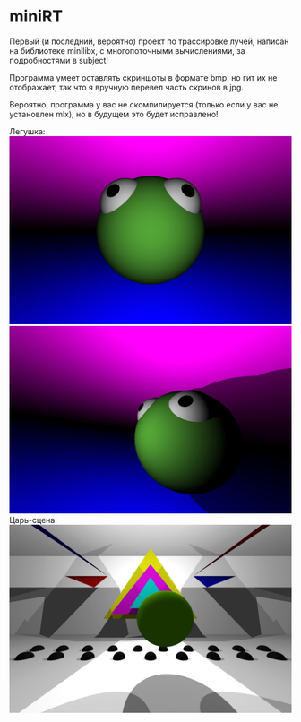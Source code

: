 # miniRT

Первый (и последний, вероятно) проект по трассировке лучей, написан на библиотеке minilibx, с многопоточными вычислениями, за подробностями в subject!

Программа умеет оставлять скриншоты в формате bmp, но гит их не отображает, так что я вручную перевел часть скринов в jpg.

Вероятно, программа у вас не скомпилируется (только если у вас не установлен mlx), но в будущем это будет исправлено!

Легушка:
![Legushka](https://github.com/LinearBasis/miniRT/blob/master/screenshots/frog.jpg)
![Legushka2](https://github.com/LinearBasis/miniRT/blob/master/screenshots/frog2.jpg)
Царь-сцена:
![King scene](https://github.com/LinearBasis/miniRT/blob/master/screenshots/tsar-stsena.jpg)

